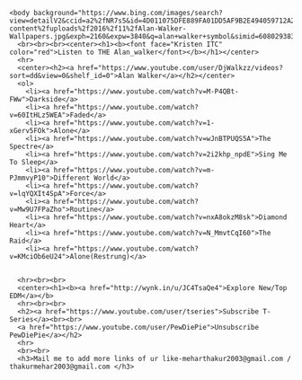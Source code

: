 <html>
  
    <body background="https://www.bing.com/images/search?view=detailV2&ccid=a2%2fNR7s5&id=4D011075DFE889FA01DD5AF9B2E494059712A2C3&thid=OIP.a2_NR7s5LMver19488dT_wHaEK&mediaurl=http%3a%2f%2fwallsdesk.com%2fwp-content%2fuploads%2f2016%2f11%2fAlan-Walker-Wallpapers.jpg&exph=2160&expw=3840&q=alan+walker+symbol&simid=608029383161023955&selectedIndex=31">
      <br><br><br><center><h1><b><font face="Kristen ITC" color="red">Listen to THE Alan_walker</font></b></h1></center>
      <hr>
      <center><h2><a href="https://www.youtube.com/user/DjWalkzz/videos?sort=dd&view=0&shelf_id=0">Alan Walker</a></h2></center>
      <ol>
        <li><a href="https://www.youtube.com/watch?v=M-P4QBt-FWw">Darkside</a>
        <li><a href="https://www.youtube.com/watch?v=60ItHLz5WEA">Faded</a>
        <li><a href="https://www.youtube.com/watch?v=1-xGerv5FOk">Alone</a>
        <li><a href="https://www.youtube.com/watch?v=wJnBTPUQS5A">The Spectre</a>
        <li><a href="https://www.youtube.com/watch?v=2i2khp_npdE">Sing Me To Sleep</a>
        <li><a href="https://www.youtube.com/watch?v=m-PJmmvyP10">Different World</a>
        <li><a href="https://www.youtube.com/watch?v=lqYQXIt4SpA">Force</a>
        <li><a href="https://www.youtube.com/watch?v=Mw9U7FPaZho">Routine</a>
        <li><a href="https://www.youtube.com/watch?v=nxA8okzM8sk">Diamond Heart</a>
        <li><a href="https://www.youtube.com/watch?v=N_MmvtCqI60">The Raid</a>
        <li><a href="https://www.youtube.com/watch?v=KMciOb6eU24">Alone(Restrung)</a>
  
      
      <hr><br><br>
      <center><h1><b><a href="http://wynk.in/u/JC4TsaQe4">Explore New/Top EDM</a></b>
      <hr><br><br>
      <h2><a href="https://www.youtube.com/user/tseries">Subscribe T-Series</a><br><br>
      <a href="https://www.youtube.com/user/PewDiePie">Unsubscribe PewDiePie</a></h2>
      <hr>
      <br><br>
      <h3>Mail me to add more links of ur like-meharthakur2003@gmail.com / thakurmehar2003@gmail.com </h3>
   
